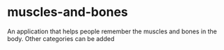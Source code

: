 muscles-and-bones
=================

An application that helps people remember the muscles and bones in the body. Other categories can be added
